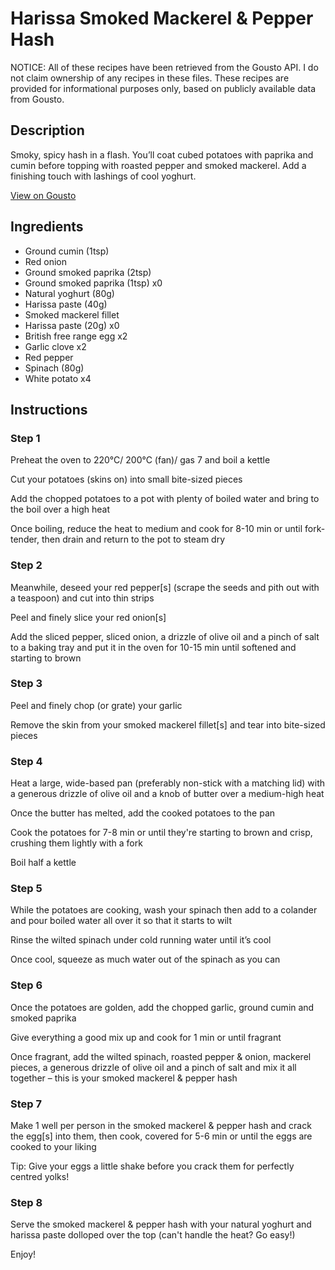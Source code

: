 # Harissa Smoked Mackerel & Pepper Hash

NOTICE: All of these recipes have been retrieved from the Gousto API. I do not claim ownership of any recipes in these files. These recipes are provided for informational purposes only, based on publicly available data from Gousto.

## Description

Smoky, spicy hash in a flash. You’ll coat cubed potatoes with paprika and cumin before topping with roasted pepper and smoked mackerel. Add a finishing touch with lashings of cool yoghurt.

[View on Gousto](https://www.gousto.co.uk/recipes/cookbook/harissa-smoked-mackerel-pepper-hash)

## Ingredients

- Ground cumin (1tsp)
- Red onion
- Ground smoked paprika (2tsp)
- Ground smoked paprika (1tsp) x0
- Natural yoghurt (80g)
- Harissa paste (40g)
- Smoked mackerel fillet
- Harissa paste (20g) x0
- British free range egg x2
- Garlic clove x2
- Red pepper
- Spinach (80g)
- White potato x4

## Instructions


### Step 1

Preheat the oven to 220°C/ 200°C (fan)/ gas 7 and boil a kettle

Cut your potatoes (skins on) into small bite-sized pieces

Add the chopped potatoes to a pot with plenty of boiled water and bring to the boil over a high heat

Once boiling, reduce the heat to medium and cook for 8-10 min or until fork-tender, then drain and return to the pot to steam dry


### Step 2

Meanwhile, deseed your red pepper[s]<span class="text-danger"> </span>(scrape the seeds and pith out with a teaspoon) and cut into thin strips

Peel and finely slice your red onion[s]

Add the sliced pepper, sliced onion, a drizzle of olive oil and a pinch of salt to a baking tray and put it in the oven for 10-15 min until softened and starting to brown


### Step 3

Peel and finely chop (or grate) your garlic

Remove the skin from your smoked mackerel fillet[s] and tear into bite-sized pieces


### Step 4

Heat a large, wide-based pan (preferably non-stick with a matching lid) with a generous drizzle of olive oil and a knob of butter over a medium-high heat

Once the butter has melted, add the cooked potatoes to the pan

Cook the potatoes for 7-8 min or until they're starting to brown and crisp, crushing them lightly with a fork

Boil half a kettle


### Step 5

While the potatoes are cooking, wash your spinach then add to a colander and pour boiled water all over it so that it starts to wilt

Rinse the wilted spinach under cold running water until it’s cool

Once cool, squeeze as much water out of the spinach as you can


### Step 6

Once the potatoes are golden, add the chopped garlic, ground cumin and smoked paprika

Give everything a good mix up and cook for 1 min or until fragrant

Once fragrant, add the wilted spinach, roasted pepper & onion, mackerel pieces, a generous drizzle of olive oil and a pinch of salt and mix it all together – this is your smoked mackerel & pepper hash


### Step 7

Make 1 well per person in the smoked mackerel & pepper hash and crack the egg[s] into them, then cook, covered for 5-6 min or until the eggs are cooked to your liking

Tip: Give your eggs a little shake before you crack them for perfectly centred yolks!

### Step 8

Serve the smoked mackerel & pepper hash with your natural yoghurt and harissa paste dolloped over the top (can't handle the heat? Go easy!)

Enjoy!

